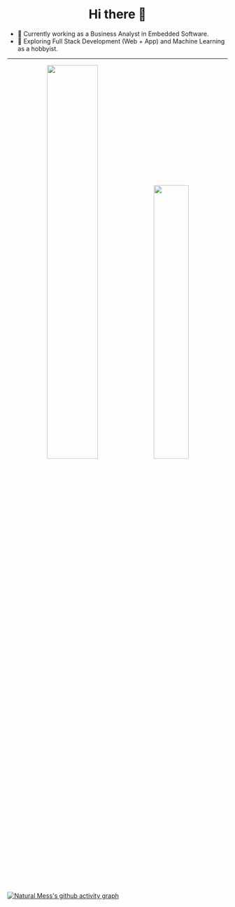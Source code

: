 <h1 align="center">Hi there 👋</h1>

- 🔭 Currently working as a Business Analyst in Embedded Software.  
- 🌱 Exploring Full Stack Development (Web + App) and Machine Learning as a hobbyist.

---

<p align="center">
  <img width="48%" src="https://github-readme-stats.vercel.app/api?username=natural-mess&show_icons=true&hide_border=false&show_owner=true&title_color=ff6e96&theme=tokyonight&layout=compact" />
  <img width="40%" src="https://github-readme-stats.vercel.app/api/top-langs/?username=natural-mess&theme=tokyonight&custom_title=Top%20Languages&hide_border=false&layout=compact" />
</p>

<!-- GitHub Activity Graph -->
[![Natural Mess's github activity graph](https://github-readme-activity-graph.vercel.app/graph?username=natural-mess&theme=rogue)](https://github.com/natural-mess/github-readme-activity-graph)






